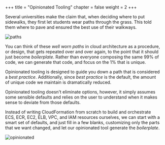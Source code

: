 +++
title = "Opinionated Tooling"
chapter = false
weight = 2
+++

Several universities make the claim that, when deciding where to put sidewalks, they first let students
wear paths through the grass. This told them where to pave and ensured the best use of their walkways.

![paths](/images/osu.jpg)

You can think of these _well worn paths_ in cloud architecture as a procedure, or design, that gets repeated
over and over again, to the point that it should just become _boilerplate_. Rather than everyone composing
the same 99% of code, we can generate that code, and focus on the 1% that is unique.

Opinionated tooling is designed to guide you down a path that is considered a _best practice_.
Additionally, since _best practice_ is the default, the amount of unique code we maintain is
dramatically reduced.

Opinionated tooling doesn't eliminate options, however, it simply assumes some sensible defaults and relies
on the user to understand when it makes sense to deviate from those defaults.

Instead of writing CloudFormation from scratch to build and orchestrate ECS, ECR,
EC2, ELB, VPC, and IAM resources ourselves, we can start with a smart set of defaults, and just
fill in a few blanks, customizing only the parts that we want changed, and let our opinionated tool generate
the _boilerplate_.

![opinionated](/images/opinionated.gif)
